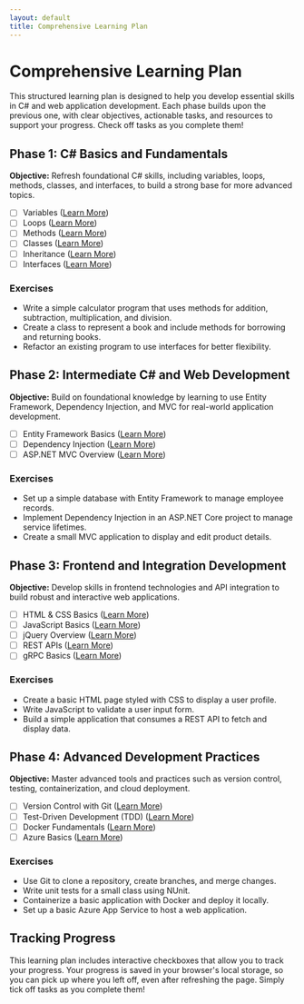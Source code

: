 ```yaml
---
layout: default
title: Comprehensive Learning Plan
---
```


# Comprehensive Learning Plan

This structured learning plan is designed to help you develop essential skills in C# and web application development. Each phase builds upon the previous one, with clear objectives, actionable tasks, and resources to support your progress. Check off tasks as you complete them!

## Phase 1: C# Basics and Fundamentals

**Objective:** Refresh foundational C# skills, including variables, loops, methods, classes, and interfaces, to build a strong base for more advanced topics.

- [ ] Variables ([Learn More](https://learn.microsoft.com/en-us/dotnet/csharp/programming-guide/types/))
- [ ] Loops ([Learn More](https://learn.microsoft.com/en-us/dotnet/csharp/programming-guide/control-flow/for-and-foreach-loops))
- [ ] Methods ([Learn More](https://learn.microsoft.com/en-us/dotnet/csharp/programming-guide/classes-and-structs/methods))
- [ ] Classes ([Learn More](https://learn.microsoft.com/en-us/dotnet/csharp/programming-guide/classes-and-structs/))
- [ ] Inheritance ([Learn More](https://learn.microsoft.com/en-us/dotnet/csharp/programming-guide/classes-and-structs/inheritance))
- [ ] Interfaces ([Learn More](https://learn.microsoft.com/en-us/dotnet/csharp/programming-guide/interfaces/))

### Exercises

- Write a simple calculator program that uses methods for addition, subtraction, multiplication, and division.
- Create a class to represent a book and include methods for borrowing and returning books.
- Refactor an existing program to use interfaces for better flexibility.

## Phase 2: Intermediate C# and Web Development

**Objective:** Build on foundational knowledge by learning to use Entity Framework, Dependency Injection, and MVC for real-world application development.

- [ ] Entity Framework Basics ([Learn More](https://learn.microsoft.com/en-us/ef/))
- [ ] Dependency Injection ([Learn More](https://learn.microsoft.com/en-us/dotnet/core/extensions/dependency-injection))
- [ ] ASP.NET MVC Overview ([Learn More](https://learn.microsoft.com/en-us/aspnet/mvc/overview/older-versions-1/introduction/getting-started-with-mvc))

### Exercises

- Set up a simple database with Entity Framework to manage employee records.
- Implement Dependency Injection in an ASP.NET Core project to manage service lifetimes.
- Create a small MVC application to display and edit product details.

## Phase 3: Frontend and Integration Development

**Objective:** Develop skills in frontend technologies and API integration to build robust and interactive web applications.

- [ ] HTML & CSS Basics ([Learn More](https://developer.mozilla.org/en-US/docs/Web/HTML))
- [ ] JavaScript Basics ([Learn More](https://developer.mozilla.org/en-US/docs/Web/JavaScript/Guide))
- [ ] jQuery Overview ([Learn More](https://learn.jquery.com/))
- [ ] REST APIs ([Learn More](https://learn.microsoft.com/en-us/azure/architecture/best-practices/api-design))
- [ ] gRPC Basics ([Learn More](https://learn.microsoft.com/en-us/aspnet/core/grpc/))

### Exercises

- Create a basic HTML page styled with CSS to display a user profile.
- Write JavaScript to validate a user input form.
- Build a simple application that consumes a REST API to fetch and display data.

## Phase 4: Advanced Development Practices

**Objective:** Master advanced tools and practices such as version control, testing, containerization, and cloud deployment.

- [ ] Version Control with Git ([Learn More](https://git-scm.com/doc))
- [ ] Test-Driven Development (TDD) ([Learn More](https://learn.microsoft.com/en-us/dotnet/core/testing/))
- [ ] Docker Fundamentals ([Learn More](https://docs.docker.com/get-started/))
- [ ] Azure Basics ([Learn More](https://learn.microsoft.com/en-us/azure/))

### Exercises

- Use Git to clone a repository, create branches, and merge changes.
- Write unit tests for a small class using NUnit.
- Containerize a basic application with Docker and deploy it locally.
- Set up a basic Azure App Service to host a web application.

## Tracking Progress

This learning plan includes interactive checkboxes that allow you to track your progress. Your progress is saved in your browser's local storage, so you can pick up where you left off, even after refreshing the page. Simply tick off tasks as you complete them!
